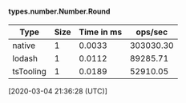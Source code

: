 #### types.number.Number.Round

| Type | Size       | Time in ms | ops/sec |
|------|------------|------------|---------|
| native | 1 | 0.0033 | 303030.30 |
| lodash | 1 | 0.0112 | 89285.71 |
| tsTooling | 1 | 0.0189 | 52910.05 |

[2020-03-04 21:36:28 (UTC)]
